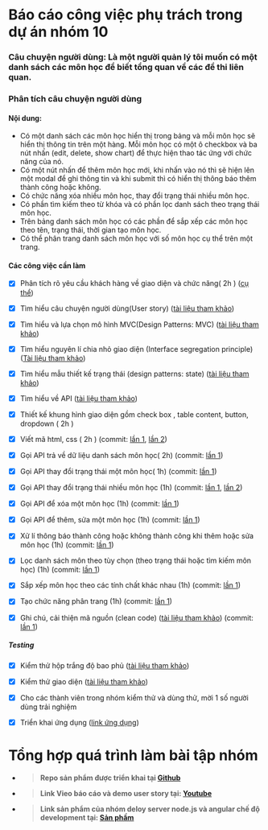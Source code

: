 # Báo cáo công việc phụ trách trong dự án nhóm 10

### Câu chuyện người dùng: Là một người quản lý tôi muốn có một danh sách các môn học để biết tổng quan về các đề thi liên quan.

### Phân tích câu chuyện người dùng

#### Nội dung: 
+ Có một danh sách các môn học hiển thị trong bảng và mỗi môn học sẽ hiển thị thông tin trên một hàng. Mỗi môn học có một ô checkbox và ba nút nhấn (edit, delete, show chart) để thực hiện thao tác ứng với chức năng của nó. 
+ Có một nút nhấn để thêm môn học mới, khi nhấn vào nó thì sẽ hiện lên một modal để ghi thông tin và khi submit thì có hiển thị thông báo thêm thành công hoặc không.
+ Có chức năng  xóa nhiều môn học, thay đổi trạng thái nhiều môn học.
+ Có phần tìm kiếm theo từ khóa và có phần lọc danh sách theo trạng thái môn học.
+ Trên bảng danh sách môn học có các phần để sắp xếp các môn học theo tên, trạng thái, thời gian tạo môn học.
+ Có thể phân trang danh sách môn học với số môn học cụ thể trên một trang.

#### Các công việc cần làm

- [x] Phân tích rõ yêu cầu khách hàng về giao diện và chức năng( 2h ) ([cụ thể](https://docs.google.com/document/d/1jKoMBMpRJ0eCefOzNS66KRqH9XkNAEAY19WdQXQQPHo/edit?usp=sharing))

- [x] Tìm hiểu câu chuyện người dùng(User story) ([tài liệu tham khảo](https://docs.google.com/document/d/1a4i_31R8WBUAnF91syr1FwBpKoAiTY6rEJt1xWjb74M/edit#heading=h.pxfsgxtlm12o))

- [x] Tìm hiểu và lựa chọn mô hình MVC(Design Patterns: MVC) ([tài liệu tham khảo](https://docs.google.com/document/d/1a4i_31R8WBUAnF91syr1FwBpKoAiTY6rEJt1xWjb74M/edit#heading=h.kehlqoeo6d9r))

- [x] Tìm hiểu nguyên lí chia nhỏ giao diện (Interface segregation principle) ([Tài liệu tham khảo](https://docs.google.com/document/d/1a4i_31R8WBUAnF91syr1FwBpKoAiTY6rEJt1xWjb74M/edit#heading=h.t50jyopjk04o))

- [x] Tìm hiểu mẫu thiết kế trạng thái (design patterns: state) ([tài liệu tham khảo](https://docs.google.com/document/d/1a4i_31R8WBUAnF91syr1FwBpKoAiTY6rEJt1xWjb74M/edit#heading=h.n7eoxfhzn2gn))

- [x] Tìm hiểu về API ([tài liệu tham khảo](https://docs.google.com/document/d/1a4i_31R8WBUAnF91syr1FwBpKoAiTY6rEJt1xWjb74M/edit#heading=h.1ir22jw41cpg))

- [x] Thiết kế khung hình giao diện gồm check box , table content, button, dropdown ( 2h )

- [x] Viết mã html, css ( 2h ) (commit: [lần 1](https://github.com/hoanphi2201/SoftEng-Assignments-nhom-10/commit/deeea0b8e00ee75e6ee78c0144c18eec032d91a7), [lần 2](https://github.com/hoanphi2201/SoftEng-Assignments-nhom-10/commit/a46f24526ec97038db940fdc96912710de3f4a1e))

- [x] Gọi  API trả về dữ liệu danh sách môn học( 2h) (commit: [lần 1](https://github.com/hoanphi2201/SoftEng-Assignments-nhom-10/commit/c793753a2b7c4feb17e740e505a267aa1843dd45))

- [x] Gọi API thay đổi trạng thái một môn học( 1h) (commit: [lần 1](https://github.com/hoanphi2201/SoftEng-Assignments-nhom-10/commit/c6109a2fa50d03540bc2fac5d510470bb77edbce))

- [x] Gọi API thay đổi trạng thái nhiều môn học (1h) (commit: [lần 1](https://github.com/hoanphi2201/SoftEng-Assignments-nhom-10/commit/1c9bdac813a601ce0836a2f68e1633442d7abd76), [lần 2](https://github.com/hoanphi2201/SoftEng-Assignments-nhom-10/commit/ad77d0abb4142fc094432f56e5fede1ce7082b7f))

- [x] Gọi API để xóa một môn học (1h) (commit: [lần 1](https://github.com/hoanphi2201/SoftEng-Assignments-nhom-10/commit/7ab5ec3058a80b7a36729ef5b4b9f3c8f916a650))

- [x] Gọi API để thêm, sửa một môn học (1h) (commit: [lần 1](https://github.com/hoanphi2201/SoftEng-Assignments-nhom-10/commit/393e006fe9ec9c7deb024772e6a33c6054745efb))

- [x] Xử lí thông báo thành công hoặc không thành công khi thêm hoặc sửa môn học (1h) (commit: [lần 1](https://github.com/hoanphi2201/SoftEng-Assignments-nhom-10/commit/1b30e9c8931cc356f9fae90b5d4f83e175b948a7))

- [x] Lọc danh sách môn theo tùy chọn (theo trạng thái hoặc tìm kiếm môn học) (1h) 
(commit: [lần 1](https://github.com/hoanphi2201/SoftEng-Assignments-nhom-10/commit/7aaf43cc54f2fdf3ed630a6cf4cbaa5e8be69f8c))

- [x] Sắp xếp môn học theo các tính chất khác nhau (1h) (commit: [lần 1](https://github.com/hoanphi2201/SoftEng-Assignments-nhom-10/commit/84f402c66a4c81113004a1b462ef5aca84cac958))

- [x] Tạo chức năng phân trang (1h) (commit: [lần 1](https://github.com/hoanphi2201/SoftEng-Assignments-nhom-10/commit/67e2458309c8ea5351375d4b73d55bed03dde553))

- [x] Ghi chú, cải thiện mã nguồn (clean code) ([tài liệu tham khảo](https://docs.google.com/document/d/1a4i_31R8WBUAnF91syr1FwBpKoAiTY6rEJt1xWjb74M/edit#heading=h.ocf6iosigvwc)) (commit: [lần 1](https://github.com/hoanphi2201/SoftEng-Assignments-nhom-10/commit/c189b0663e223d2ad5f1082dfca49043b901d00a))

##### Testing
- [x] Kiểm thử hộp trắng độ bao phủ  ([tài liệu tham khảo](https://docs.google.com/document/d/1a4i_31R8WBUAnF91syr1FwBpKoAiTY6rEJt1xWjb74M/edit#heading=h.ryzy80x4sqk1))

- [x] Kiểm thử giao diện  ([tài liệu tham khảo](https://docs.google.com/document/d/1a4i_31R8WBUAnF91syr1FwBpKoAiTY6rEJt1xWjb74M/edit#heading=h.zhrswbsdiifd))

- [x] Cho các thành viên trong nhóm kiểm thử và dùng thử, mời 1 số người dùng trải nghiệm

- [x] Triển khai ứng dụng ([link ứng dụng](http://luyenthi365.xyz))

# Tổng hợp quá trình làm bài tập nhóm

- >**Repo sản phẩm được triển khai tại [Github](https://github.com/hoanphi2201/SoftEng-Assignments-nhom-10/tree/congky)**

- >**Link Vieo báo cáo và demo user story tại: [Youtube](https://www.youtube.com/watch?v=O0xD-tGpk_A)**

- >**Link sản phẩm của nhóm deloy server node.js và angular chế độ development tại: [Sản phầm](http://luyenthi365.xyz)**
